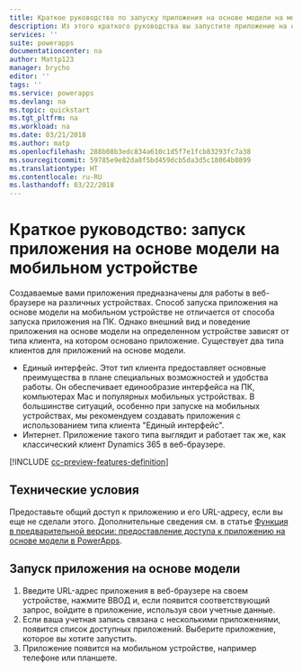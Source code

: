 ```yaml
---
title: Краткое руководство по запуску приложения на основе модели на мобильном устройстве с помощью PowerApps | Документы Майкрософт
description: Из этого краткого руководства вы запустите приложение на основе модели на мобильном устройстве.
services: ''
suite: powerapps
documentationcenter: na
author: Mattp123
manager: brycho
editor: ''
tags: ''
ms.service: powerapps
ms.devlang: na
ms.topic: quickstart
ms.tgt_pltfrm: na
ms.workload: na
ms.date: 03/21/2018
ms.author: matp
ms.openlocfilehash: 288b08b3edc834a610c1d5f7e1fcb83293fc7a38
ms.sourcegitcommit: 59785e9e82da8f5bd459dcb5da3d5c18064b0899
ms.translationtype: HT
ms.contentlocale: ru-RU
ms.lasthandoff: 03/22/2018
---
```

# <a name="quickstart-run-a-model-driven-app-on-a-mobile-device"></a>Краткое руководство: запуск приложения на основе модели на мобильном устройстве

Создаваемые вами приложения предназначены для работы в веб-браузере на различных устройствах. Способ запуска приложения на основе модели на мобильном устройстве не отличается от способа запуска приложения на ПК. Однако внешний вид и поведение приложения на основе модели на определенном устройстве зависят от типа клиента, на котором основано приложение. Существует два типа клиентов для приложений на основе модели. 

- Единый интерфейс. Этот тип клиента предоставляет основные преимущества в плане специальных возможностей и удобства работы. Он обеспечивает единообразие интерфейса на ПК, компьютерах Mac и популярных мобильных устройствах. В большинстве ситуаций, особенно при запуске на мобильных устройствах, мы рекомендуем создавать приложения с использованием типа клиента "Единый интерфейс".
- Интернет. Приложение такого типа выглядит и работает так же, как классический клиент Dynamics 365 в веб-браузере. 

[!INCLUDE [cc-preview-features-definition](../../includes/cc-preview-features-definition.md)]

## <a name="prerequisites"></a>Технические условия

Предоставьте общий доступ к приложению и его URL-адресу, если вы еще не сделали этого. Дополнительные сведения см. в статье [Функция в предварительной версии: предоставление доступа к приложению на основе модели в PowerApps](share-model-driven-app.md).

## <a name="run-a-model-driven-app"></a>Запуск приложения на основе модели
1.  Введите URL-адрес приложения в веб-браузере на своем устройстве, нажмите ВВОД и, если появится соответствующий запрос, войдите в приложение, используя свои учетные данные. 
2.  Если ваша учетная запись связана с несколькими приложениями, появится список доступных приложений. Выберите приложение, которое вы хотите запустить. 
3.  Приложение появится на мобильном устройстве, например телефоне или планшете.

